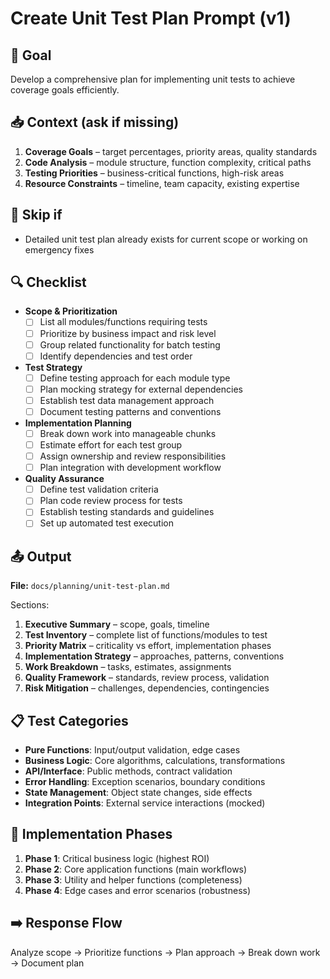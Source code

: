 # Create Unit Test Plan Prompt (v1)

## 🎯 Goal
Develop a comprehensive plan for implementing unit tests to achieve coverage goals efficiently.

## 📥 Context (ask if missing)
1. **Coverage Goals** – target percentages, priority areas, quality standards
2. **Code Analysis** – module structure, function complexity, critical paths
3. **Testing Priorities** – business-critical functions, high-risk areas
4. **Resource Constraints** – timeline, team capacity, existing expertise

## 🚦 Skip if
- Detailed unit test plan already exists for current scope or working on emergency fixes

## 🔍 Checklist
- **Scope & Prioritization**
  - [ ] List all modules/functions requiring tests
  - [ ] Prioritize by business impact and risk level
  - [ ] Group related functionality for batch testing
  - [ ] Identify dependencies and test order

- **Test Strategy**
  - [ ] Define testing approach for each module type
  - [ ] Plan mocking strategy for external dependencies
  - [ ] Establish test data management approach
  - [ ] Document testing patterns and conventions

- **Implementation Planning**
  - [ ] Break down work into manageable chunks
  - [ ] Estimate effort for each test group
  - [ ] Assign ownership and review responsibilities
  - [ ] Plan integration with development workflow

- **Quality Assurance**
  - [ ] Define test validation criteria
  - [ ] Plan code review process for tests
  - [ ] Establish testing standards and guidelines
  - [ ] Set up automated test execution

## 📤 Output
**File:** `docs/planning/unit-test-plan.md`

Sections:
1. **Executive Summary** – scope, goals, timeline
2. **Test Inventory** – complete list of functions/modules to test
3. **Priority Matrix** – criticality vs effort, implementation phases
4. **Implementation Strategy** – approaches, patterns, conventions
5. **Work Breakdown** – tasks, estimates, assignments
6. **Quality Framework** – standards, review process, validation
7. **Risk Mitigation** – challenges, dependencies, contingencies

## 📋 Test Categories
- **Pure Functions**: Input/output validation, edge cases
- **Business Logic**: Core algorithms, calculations, transformations
- **API/Interface**: Public methods, contract validation
- **Error Handling**: Exception scenarios, boundary conditions
- **State Management**: Object state changes, side effects
- **Integration Points**: External service interactions (mocked)

## 🎯 Implementation Phases
1. **Phase 1**: Critical business logic (highest ROI)
2. **Phase 2**: Core application functions (main workflows)
3. **Phase 3**: Utility and helper functions (completeness)
4. **Phase 4**: Edge cases and error scenarios (robustness)

## ➡️ Response Flow
Analyze scope → Prioritize functions → Plan approach → Break down work → Document plan 